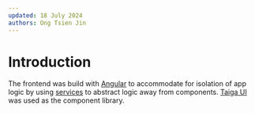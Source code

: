 ```yaml
---
updated: 18 July 2024
authors: Ong Tsien Jin
---
```


# Introduction

The frontend was build with [Angular](https://angular.dev/overview) to accommodate for isolation of app logic by using [services](https://angular.dev/guide/ngmodules/singleton-services#providing-a-singleton-service) to abstract logic away from components. [Taiga UI](https://taiga-ui.dev/) was used as the component library.
